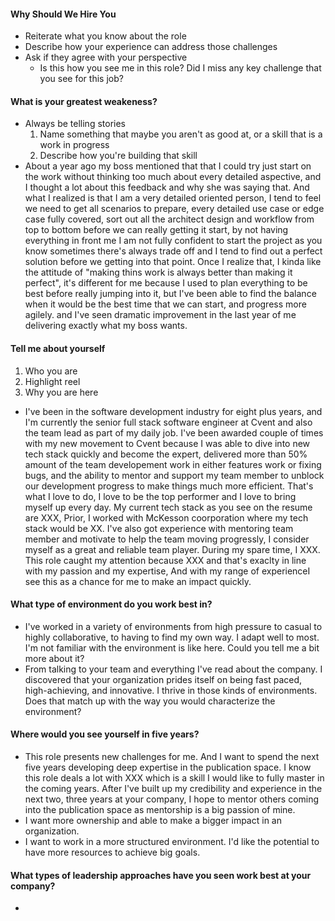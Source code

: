 #### Why Should We Hire You
- Reiterate what you know about the role
- Describe how your experience can address those challenges
- Ask if they agree with your perspective
	- Is this how you see me in this role? Did I miss any key challenge that you see for this job?
#### What is your greatest weakeness?
- Always be telling stories
	1. Name something that maybe you aren't as good at, or a skill that is a work in progress
	2. Describe how you're building that skill
- About a year ago my boss mentioned that that I could try just start on the work without thinking too much about every detailed aspective, and I thought a lot about this feedback and why she was saying that. And what I realized is that I am a very detailed oriented person, I tend to feel we need to get all scenarios to prepare, every detailed use case or edge case fully covered, sort out all the architect design and workflow from top to bottom before we can really getting it start, by not having everything in front me I am not fully confident to start the project as you know sometimes there's always trade off and I tend to find out a perfect solution before we getting into that point. Once I realize that, I kinda like the attitude of "making thins work is always better than making it perfect", it's different for me because I used to plan everything to be best before really jumping into it, but I've been able to find the balance when it would be the best time that we can start, and progress more agilely. and I've seen dramatic improvement in the last year of me delivering exactly what my boss wants.
#### Tell me about yourself
1. Who you are
2. Highlight reel
3. Why you are here
- I've been in the software development industry for eight plus years, and I'm currently the senior full stack software engineer at Cvent and also the team lead as part of my daily job. I've been awarded couple of times with my new movement to Cvent because I was able to dive into new tech stack quickly and become the expert, delivered more than 50% amount of the team developement work in either features work or fixing bugs, and the ability to mentor and support my team member to unblock our development progress to make things much more efficient.  That's what I love to do, I love to be the top performer and I love to bring myself up every day. My current tech stack as you see on the resume are XXX, Prior, I worked with McKesson coorporation where my tech stack would be XX. I've also got experience with mentoring team member and motivate to help the team moving progressly, I consider myself as a great and reliable team player. During my spare time, I XXX. This role caught my attention because XXX and that's exaclty in line with my passion and my expertise, And with my range of experienceI see this as a chance for me to make an impact quickly.
#### What type of environment do you work best in?
- I've worked in a variety of environments from high pressure to casual to highly collaborative, to having to find my own way. I adapt well to most. I'm not familiar with the environment is like here. Could you tell me a bit more about it?
- From talking to your team and everything I've read about the company. I discovered that your organization prides itself on being fast paced, high-achieving, and innovative. I thrive in those kinds of environments. Does that match up with the way you would characterize the environment?
#### Where would you see yourself in five years?
- This role presents new challenges for me. And I want to spend the next five years developing deep expertise in the publication space. I know this role deals a lot with XXX which is a skill I would like to fully master in the coming years. After I've built up my credibility and experience in the next two, three years at your company, I hope to mentor others coming into the publication space as mentorship is a big passion of mine.
- I want more ownership and able to make a bigger impact in an organization.
- I want to work in a more structured environment.  I'd like the potential to have more resources to achieve big goals.
#### What types of leadership approaches have you seen work best at your company?
- 
<!--stackedit_data:
eyJoaXN0b3J5IjpbLTg2MjIwNjAyMywxNjY0MjA2MzE3XX0=
-->